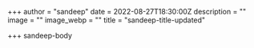 +++
author = "sandeep"
date = 2022-08-27T18:30:00Z
description = ""
image = ""
image_webp = ""
title = "sandeep-title-updated"

+++
sandeep-body